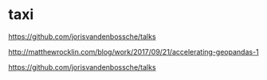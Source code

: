 # taxi


https://github.com/jorisvandenbossche/talks


http://matthewrocklin.com/blog/work/2017/09/21/accelerating-geopandas-1


https://github.com/jorisvandenbossche/talks
